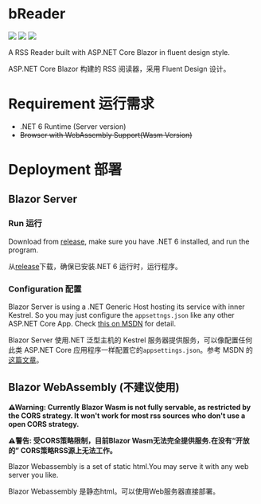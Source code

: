 # bReader
[![](https://img.shields.io/github/v/release/artiga033/bReader)](https://github.com/artiga033/bReader/releases)
[![](https://img.shields.io/badge/-Blazor-%23780C93?logo=blazor)](https://blazor.net)
[![](https://img.shields.io/badge/-6.0-%234169AA?logo=.NET)](https://dot.net)

A RSS Reader built with ASP.NET Core Blazor in fluent design style.

ASP.NET Core Blazor 构建的 RSS 阅读器，采用 Fluent Design 设计。

# Requirement 运行需求

- .NET 6 Runtime (Server version)
- ~~Browser with WebAssembly Support(Wasm Version)~~

# Deployment 部署

## Blazor Server

### Run 运行

Download from [release](https://github.com/artiga033/bReader/releases), make sure you have .NET 6 installed, and run the program.

从[release](https://github.com/artiga033/bReader/releases)下载，确保已安装.NET 6 运行时，运行程序。

### Configuration 配置

Blazor Server is using a .NET Generic Host hosting its service with inner Kestrel. So you may just configure the `appsettngs.json` like any other ASP.NET Core App. Check [this on MSDN](https://docs.microsoft.com/en-us/aspnet/core/fundamentals/servers/kestrel/endpoints?view=aspnetcore-6.0) for detail.

Blazor Server 使用.NET 泛型主机的 Kestrel 服务器提供服务，可以像配置任何此类 ASP.NET Core 应用程序一样配置它的`appsettings.json`。参考 MSDN 的[这篇文章](https://docs.microsoft.com/zh-cn/aspnet/core/fundamentals/servers/kestrel/endpoints?view=aspnetcore-6.0)。

## Blazor WebAssembly (不建议使用)
**⚠Warning: Currently Blazor Wasm is not fully servable, as restricted by the CORS strategy. It won't work for most rss sources who don't use a open CORS strategy.**

**⚠警告: 受CORS策略限制，目前Blazor Wasm无法完全提供服务.在没有“开放的” CORS策略RSS源上无法工作。**

Blazor Webassembly is a set of static html.You may serve it with any web server you like.

Blazor Webassembly 是静态html。可以使用Web服务器直接部署。
